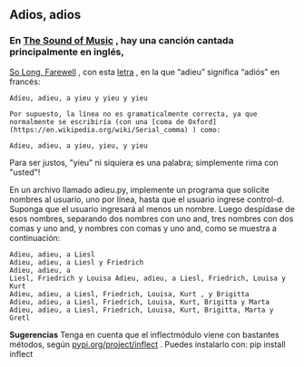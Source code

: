 ## Adios, adios
### En [The Sound of Music](https://en.wikipedia.org/wiki/The_Sound_of_Music_(film)) , hay una canción cantada principalmente en inglés,
[So Long, Farewell](https://www.youtube.com/watch?v=Qy9_lfjQopU) , con esta [letra](https://www.lyrics.com/lyric/3998488/Julie+Andrews/So+Long%2C+Farewell) , en la que “adieu” significa “adiós” en francés:

    Adieu, adieu, a yieu y yieu y yieu

    Por supuesto, la línea no es gramaticalmente correcta, ya que normalmente se escribiría (con una [coma de Oxford](https://en.wikipedia.org/wiki/Serial_comma) ) como:

    Adieu, adieu, a yieu, yieu, y yieu

Para ser justos, "yieu" ni siquiera es una palabra; simplemente rima con "usted"!

En un archivo llamado adieu.py, implemente un programa que solicite nombres al usuario, uno por línea, hasta que el usuario ingrese control-d. Suponga que el usuario ingresará al menos un nombre. Luego despídase de esos nombres, separando dos nombres con uno and, tres nombres con dos comas y uno and, y
nombres con
comas y uno and, como se muestra a continuación:

    Adieu, adieu, a Liesl
    Adieu, adieu, a Liesl y Friedrich
    Adieu, adieu, a
    Liesl, Friedrich y Louisa Adieu, adieu, a Liesl, Friedrich, Louisa y Kurt
    Adieu, adieu, a Liesl, Friedrich, Louisa, Kurt , y Brigitta
    Adieu, adieu, a Liesl, Friedrich, Louisa, Kurt, Brigitta y Marta
    Adieu, adieu, a Liesl, Friedrich, Louisa, Kurt, Brigitta, Marta y Gretl

**Sugerencias**
Tenga en cuenta que el inflectmódulo viene con bastantes métodos, según [pypi.org/project/inflect](https://pypi.org/project/inflect/) . Puedes instalarlo con:
pip install inflect
